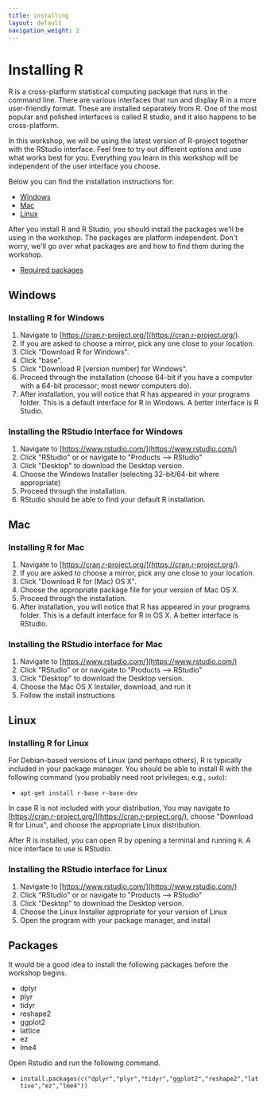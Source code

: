 ```yaml
---
title: installing
layout: default
navigation_weight: 2
---
```


Installing R
============

R is a cross-platform statistical computing package that runs in the command line. There are various interfaces that run and display R in a more user-friendly format. These are installed separately from R. One of the most popular and polished interfaces is called R studio, and it also happens to be cross-platform. 

In this workshop, we will be using the latest version of R-project together with the RStudio interface. Feel free to try out different options and use what works best for you. Everything you learn in this workshop will be independent of the user interface you choose. 

Below you can find the installation instructions for:

- [Windows](#Windows)
- [Mac](#Mac)
- [Linux](#Linux)

After you install R and R Studio, you should install the packages we'll be using in the workshop. The packages are platform independent. Don't worry, we'll go over what packages are and how to find them during the workshop.

- [Required packages](#Packages)


<a name="Windows">Windows</a>
-----------------------------

### Installing R for Windows

1. Navigate to [https://cran.r-project.org/](https://cran.r-project.org/).
1. If you are asked to choose a mirror, pick any one close to your location.
1. Click "Download R for Windows".
1. Click "base".
1. Click "Download R [version number] for Windows".
1. Proceed through the installation (choose 64-bit if you have a computer with a 64-bit processor; most newer computers do). 
1. After installation, you will notice that R has appeared in your programs folder. This is a default interface for R in Windows. A better interface is R Studio.

### Installing the RStudio Interface for Windows

1. Navigate to [https://www.rstudio.com/](https://www.rstudio.com/)
1. Click "RStudio" or or navigate to "Products --> RStudio"
1. Click "Desktop" to download the Desktop version. 
1. Choose the Windows Installer (selecting 32-bit/64-bit where appropriate)
1. Proceed through the installation. 
1. RStudio should be able to find your default R installation.



<a name="Mac">Mac</a>
---------------------

### Installing R for Mac

1. Navigate to [https://cran.r-project.org/](https://cran.r-project.org/).
1. If you are asked to choose a mirror, pick any one close to your location.
1. Click "Download R for (Mac) OS X".
1. Choose the appropriate package file for your version of Mac OS X.
1. Proceed through the installation.
1. After installation, you will notice that R has appeared in your programs folder. This is a default interface for R in OS X. A better interface is RStudio.

### Installing the RStudio interface for Mac

1. Navigate to [https://www.rstudio.com/](https://www.rstudio.com/)
1. Click "RStudio" or or navigate to "Products --> RStudio"
1. Click "Desktop" to download the Desktop version. 
1. Choose the Mac OS X Installer, download, and run it
1. Follow the install instructions


<a name="Linux">Linux</a>
-------------------------

### Installing R for Linux

For Debian-based versions of Linux (and perhaps others), R is typically included in your package manager. You should be able to install R with the following command (you probably need root privileges; e.g., `sudo`):

- `apt-get install r-base r-base-dev`

In case R is not included with your distribution, You may navigate to [https://cran.r-project.org/](https://cran.r-project.org/), choose "Download R for Linux", and choose the appropriate Linux distribution.

After R is installed, you can open R by opening a terminal and running `R`. A nice interface to use is RStudio.

### Installing the RStudio interface for Linux

1. Navigate to [https://www.rstudio.com/](https://www.rstudio.com/)
1. Click "RStudio" or or navigate to "Products --> RStudio"
1. Click "Desktop" to download the Desktop version. 
1. Choose the Linux Installer appropriate for your version of Linux
1. Open the program with your package manager, and install


<a name="Packages">Packages</a>
--------------------------------
It would be a good idea to install the following packages before the workshop begins. 

- dplyr
- plyr
- tidyr
- reshape2
- ggplot2
- lattice
- ez
- lme4



Open Rstudio and run the following command.

- `install.packages(c("dplyr","plyr","tidyr","ggplot2","reshape2","lattive","ez","lme4"))`
